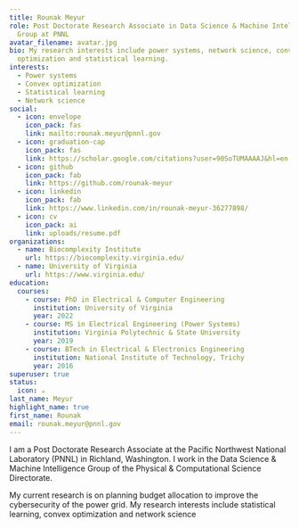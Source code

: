 ```yaml
---
title: Rounak Meyur
role: Post Doctorate Research Associate in Data Science & Machine Intelligence
  Group at PNNL
avatar_filename: avatar.jpg
bio: My research interests include power systems, network science, convex
  optimization and statistical learning.
interests:
  - Power systems
  - Convex optimization
  - Statistical learning
  - Network science
social:
  - icon: envelope
    icon_pack: fas
    link: mailto:rounak.meyur@pnnl.gov
  - icon: graduation-cap
    icon_pack: fas
    link: https://scholar.google.com/citations?user=90SoTUMAAAAJ&hl=en
  - icon: github
    icon_pack: fab
    link: https://github.com/rounak-meyur
  - icon: linkedin
    icon_pack: fab
    link: https://www.linkedin.com/in/rounak-meyur-36277898/
  - icon: cv
    icon_pack: ai
    link: uploads/resume.pdf
organizations:
  - name: Biocomplexity Institute
    url: https://biocomplexity.virginia.edu/
  - name: University of Virginia
    url: https://www.virginia.edu/
education:
  courses:
    - course: PhD in Electrical & Computer Engineering
      institution: University of Virginia
      year: 2022
    - course: MS in Electrical Engineering (Power Systems)
      institution: Virginia Polytechnic & State University
      year: 2019
    - course: BTech in Electrical & Electronics Engineering
      institution: National Institute of Technology, Trichy
      year: 2016
superuser: true
status:
  icon: ☕️
last_name: Meyur
highlight_name: true
first_name: Rounak
email: rounak.meyur@pnnl.gov
---
```

I am a Post Doctorate Research Associate at the Pacific Northwest National Laboratory (PNNL) in Richland, Washington. I work in the Data Science & Machine Intelligence Group of the Physical & Computational Science Directorate. 

My current research is on planning budget allocation to improve the cybersecurity of the power grid. My research interests include statistical learning, convex optimization and network science